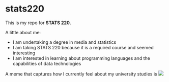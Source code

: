 # stats220

This is my repo for **STATS 220**. 

A little about me:

* I am undertaking a degree in media and statistics 
* I am taking STATS 220 because it is a required course and seemed interesting 
* I am interested in learning about programming languages and the capabilities of data technologies 

A meme that captures how I currently feel about my university studies is ![](https://c.tenor.com/8druEACXtX8AAAAd/tenor.gif)
